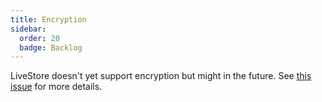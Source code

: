 ```yaml
---
title: Encryption
sidebar:
  order: 20
  badge: Backlog
---
```


LiveStore doesn't yet support encryption but might in the future.
See [this issue](https://github.com/livestorejs/livestore/issues/70) for more details.
